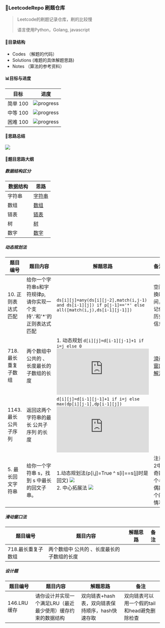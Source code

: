 <!--
 * @Description: 
 * @Autor: HTmonster
 * @Date: 2021-08-08 14:56:45
-->
### :city_sunrise:LeetcodeRepo 刷题仓库

> Leetcode的刷题记录仓库，刷的比较慢
>
> 语言使用Python，Golang,  javascript

#### :evergreen_tree:目录结构

- Codes （解题的代码）
- Solutions (难题的具体解题思路)
- Notes （算法的参考资料）

#### :bar_chart:目标与进度

| 目标                        | 进度                                                |
| --------------------------- | --------------------------------------------------- |
| 简单 100                    | ![progress](https://progress-bar.dev/5/ "progress") |
| 中等 100                    | ![progress](https://progress-bar.dev/15/ "progress") |
| 困难 100                    | ![progress](https://progress-bar.dev/2/ "progress") |



#### :rainbow:思路总结

![](http://processon.com/chart_image/60a47231f346fb1df4240b29.png)


#### :rocket:题目思路大纲

##### 数据结构区分

| 数据结构                  | 思路                                            |
| -------------------------| --------------------------------------------------- |
| 字符串                   　| [字符串](./docs/string.md)|
| 数组                    | [数组](./docs/array.md)|
| 链表                    | [链表](./docs/linklist.md) |
| 树                    | [树](./docs/tree.md) |
| 数字                    | [数字](./docs/number.md)|

##### 动态规划法

| 题目编号|题目内容 | 解题思路 | 备注 |
| ------ |---------|-------- | ---- |
|10. 正则表达式匹配| 给你一个字符串s和字符规律p, 请你实现一个支持'.'和'*'的正则表达式匹配| `ds[i][j]=any(ds[i][j-2],match(i,j-1) and ds[i-1][j]) if p[j-1]=='*' else all([match(i,j),ds[i-1][j-1]])` |空间换时间，记住历史信息|
|718.最长重复子数组|两个数组中 公共的 、长度最长的子数组的长度|1. 动态规划 `d[i][j]=d[i-1][j-1]+1 if i=j else 0` ![](http://latex.codecogs.com/gif.latex?O(M*N)\,O(M*N))|<a href="#滑动窗口法">滑动窗口解法</a>|
|1143.最长公共子序列|返回这两个字符串的最长 公共子序列 的长度|`d[i][j]=d[i-1][j-1]+1 if i=j else max(dp[i][j-1],dp[i-1][j])` ![](http://latex.codecogs.com/gif.latex?O(M*N)\,O(M*N))||
|5. 最长回文字符串| 给你一个字符串 s，找到 s 中最长的回文子串。|1.动态规划法(p[i,j]=True ^ s[i]==s[j]时是回文) ![](http://latex.codecogs.com/gif.latex?O(n^2)\,O(n^2)) <br> 2. 中心拓展法 ![](http://latex.codecogs.com/gif.latex?O(n^2)\,O(1)) |注意2中奇数个与偶数个的情况|
##### 滑动窗口法
| 题目编号|题目内容 | 解题思路 | 备注 |
| ------ |---------|-------- | ---- |
|718.最长重复子数组|两个数组中 公共的 、长度最长的子数组的长度|||

##### 设计题

| 题目编号|题目内容 | 解题思路 | 备注 |
| ------ |---------|-------- | ---- |
|146.LRU缓存|请你设计并实现一个满足LRU（最近最少使用）缓存约束的数据结构|双向链表+hash表，双向链表保持顺序，hash快速存取|双向链表可以用一个假的tail和head避免删除检查|